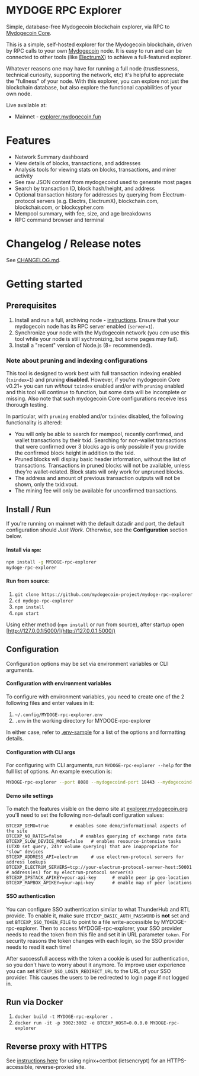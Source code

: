 # MYDOGE RPC Explorer

Simple, database-free Mydogecoin blockchain explorer, via RPC to [Mydogecoin Core](https://github.com/mydogecoin-project/mydogecoin).

This is a simple, self-hosted explorer for the Mydogecoin blockchain, driven by RPC calls to your own [Mydogecoin](https://github.com/mydogecoin-project/mydogecoin) node. It is easy to run and can be connected to other tools (like [ElectrumX](https://github.com/spesmilo/electrumx)) to achieve a full-featured explorer.

Whatever reasons one may have for running a full node (trustlessness, technical curiosity, supporting the network, etc) it's helpful to appreciate the "fullness" of your node. With this explorer, you can explore not just the blockchain database, but also explore the functional capabilities of your own node.

Live available at:

* Mainnet - [explorer.mydogecoin.fun](https://explorer.mydogecoin.fun/)

# Features

* Network Summary dashboard
* View details of blocks, transactions, and addresses
* Analysis tools for viewing stats on blocks, transactions, and miner activity
* See raw JSON content from mydogecoind used to generate most pages
* Search by transaction ID, block hash/height, and address
* Optional transaction history for addresses by querying from Electrum-protocol servers (e.g. Electrs, ElectrumX), blockchain.com, blockchair.com, or blockcypher.com
* Mempool summary, with fee, size, and age breakdowns
* RPC command browser and terminal


# Changelog / Release notes

See [CHANGELOG.md](/CHANGELOG.md).


# Getting started

## Prerequisites

1. Install and run a full, archiving node - [instructions](https://mydogecoin.fun/en/full-node). Ensure that your mydogecoin node has its RPC server enabled (`server=1`).
2. Synchronize your node with the Mydogecoin network (you *can* use this tool while your node is still sychronizing, but some pages may fail).
3. Install a "recent" version of Node.js (8+ recommended).

### Note about pruning and indexing configurations

This tool is designed to work best with full transaction indexing enabled (`txindex=1`) and pruning **disabled**. 
However, if you're  mydogecoin Core v0.21+ you can run *without* `txindex` enabled and/or *with* `pruning` enabled and this tool will continue to function, but some data will be incomplete or missing. Also note that such mydogecoin Core configurations receive less thorough testing.

In particular, with `pruning` enabled and/or `txindex` disabled, the following functionality is altered:

* You will only be able to search for mempool, recently confirmed, and wallet transactions by their txid. Searching for non-wallet transactions that were confirmed over 3 blocks ago is only possible if you provide the confirmed block height in addition to the txid.
* Pruned blocks will display basic header information, without the list of transactions. Transactions in pruned blocks will not be available, unless they're wallet-related. Block stats will only work for unpruned blocks.
* The address and amount of previous transaction outputs will not be shown, only the txid:vout.
* The mining fee will only be available for unconfirmed transactions.


## Install / Run

If you're running on mainnet with the default datadir and port, the default configuration should *Just Work*. Otherwise, see the **Configuration** section below.

#### Install via `npm`:

```bash
npm install -g MYDOGE-rpc-explorer
mydoge-rpc-explorer
```

#### Run from source:

1. `git clone https://github.com/mydogecoin-project/mydoge-rpc-explorer`
2. `cd mydoge-rpc-explorer`
3. `npm install`
4. `npm start`


Using either method (`npm install` or run from source), after startup open [http://127.0.0.1:5000/](http://127.0.0.1:5000/)


## Configuration

Configuration options may be set via environment variables or CLI arguments.

#### Configuration with environment variables

To configure with environment variables, you need to create one of the 2 following files and enter values in it:

1. `~/.config/MYDOGE-rpc-explorer.env`
2. `.env` in the working directory for MYDOGE-rpc-explorer

In either case, refer to [.env-sample](.env-sample) for a list of the options and formatting details.

#### Configuration with CLI args

For configuring with CLI arguments, run `MYDOGE-rpc-explorer --help` for the full list of options. An example execution is:

```bash
MYDOGE-rpc-explorer --port 8080 --mydogecoind-port 18443 --mydogecoind-cookie ~/.mydogecoin/regtest/.cookie
```

#### Demo site settings

To match the features visible on the demo site at [explorer.mydogecoin.org](https://explorer.mydogecoin.org/) you'll need to set the following non-default configuration values:

    BTCEXP_DEMO=true 		# enables some demo/informational aspects of the site
    BTCEXP_NO_RATES=false		# enables querying of exchange rate data
    BTCEXP_SLOW_DEVICE_MODE=false	# enables resource-intensive tasks (UTXO set query, 24hr volume querying) that are inappropriate for "slow" devices
    BTCEXP_ADDRESS_API=electrum 	# use electrum-protocol servers for address lookups
    BTCEXP_ELECTRUM_SERVERS=tcp://your-electrum-protocol-server-host:50001		# address(es) for my electrum-protocol server(s)
    BTCEXP_IPSTACK_APIKEY=your-api-key		# enable peer ip geo-location
    BTCEXP_MAPBOX_APIKEY=your-api-key		# enable map of peer locations

#### SSO authentication

You can configure SSO authentication similar to what ThunderHub and RTL provide.
To enable it, make sure `BTCEXP_BASIC_AUTH_PASSWORD` is **not** set and set `BTCEXP_SSO_TOKEN_FILE` to point to a file write-accessible by MYDOGE-rpc-explorer.
Then to access MYDOGE-rpc-explorer, your SSO provider needs to read the token from this file and set it in URL parameter `token`.
For security reasons the token changes with each login, so the SSO provider needs to read it each time!

After successfull access with the token a cookie is used for authentication, so you don't have to worry about it anymore.
To improve user experience you can set `BTCEXP_SSO_LOGIN_REDIRECT_URL` to the URL of your SSO provider.
This causes the users to be redirected to login page if not logged in.

## Run via Docker

1. `docker build -t MYDOGE-rpc-explorer .`
2. `docker run -it -p 3002:3002 -e BTCEXP_HOST=0.0.0.0 MYDOGE-rpc-explorer`


## Reverse proxy with HTTPS

See [instructions here](docs/nginx-reverse-proxy.md) for using nginx+certbot (letsencrypt) for an HTTPS-accessible, reverse-proxied site.


[npm-ver-img]: https://img.shields.io/npm/v/MYDOGE-rpc-explorer.svg?style=flat
[npm-ver-url]: https://www.npmjs.com/package/MYDOGE-rpc-explorer
[npm-dl-img]: http://img.shields.io/npm/dm/MYDOGE-rpc-explorer.svg?style=flat
[npm-dl-url]: https://npmcharts.com/compare/MYDOGE-rpc-explorer?minimal=true

